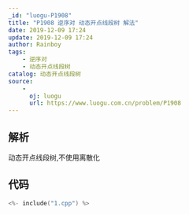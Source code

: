 ```yaml
---
_id: "luogu-P1908"
title: "P1908 逆序对 动态开点线段树 解法"
date: 2019-12-09 17:24
update: 2019-12-09 17:24
author: Rainboy
tags:
    - 逆序对
    - 动态开点线段树
catalog: 动态开点线段树
source: 
    - 
      oj: luogu
      url: https://www.luogu.com.cn/problem/P1908
---
```



## 解析

动态开点线段树,不使用离散化

## 代码

```c
<%- include("1.cpp") %>
```
